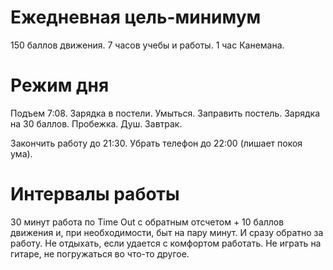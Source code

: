 # Ежедневная цель-минимум

150 баллов движения.
7 часов учебы и работы.
1 час Канемана.

# Режим дня

Подъем 7:08.
Зарядка в постели. Умыться. Заправить постель. Зарядка на 30 баллов. Пробежка. Душ. Завтрак. 

Закончить работу до 21:30.
Убрать телефон до 22:00 (лишает покоя ума).

# Интервалы работы

30 минут работа по Time Out с обратным отсчетом + 10 баллов движения и, при необходимости, быт на пару минут. И сразу обратно за работу. Не отдыхать, если удается с комфортом работать. Не играть на гитаре, не погружаться во что-то другое.
